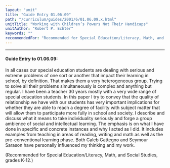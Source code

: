 ```yaml
---
layout: "unit"
title: "Guide Entry 01.06.09"
path: "/curriculum/guides/2001/6/01.06.09.x.html"
unitTitle: "Working with Children’s Powers Not Their Handicaps"
unitAuthor: "Robert P. Echter"
keywords: ""
recommendedFor: "Recommended for Special Education/Literacy, Math, and Social Studies, grades K-12."
---
```

<body>
<hr/>
<h4>
Guide Entry to 01.06.09:
</h4>
<p>
In all cases our special education students are dealing with serious and extreme problems of one sort or another that impact their learning in school, by definition. That makes them a very heterogeneous group. Trying to solve all their problems simultaneously is complex and anything but regular. I have been a teacher 30 years mostly with a very wide range of special education students. In this paper I try to convey that the quality of relationship we have with our students has very important implications for whether they are able to reach a degree of facility with subject matter that will allow them to participate more fully in school and society. I describe and discuss what it means to take individuality seriously and forge a group ambience of social and intellectual learning. The emphasis is on what I have done in specific and concrete instances and why I acted as I did. It includes examples from teaching in areas of reading, writing and math as well as the pre-conventional learning phase. Both Caleb Gattegno and Seymour Sarason have personally influenced my thinking and my work.
</p>
<p>
(Recommended for Special Education/Literacy, Math, and Social Studies, grades K-12.)
</p>
</body>